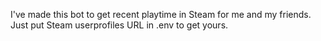 I've made this bot to get recent playtime in Steam for me and my friends.
Just put Steam userprofiles URL in .env to get yours.
